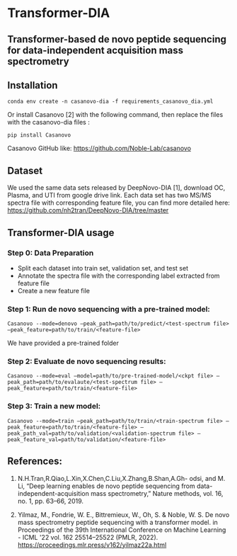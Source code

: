 # Transformer-DIA

## Transformer-based de novo peptide sequencing for data-independent acquisition mass spectrometry 


## Installation

	conda env create -n casanovo-dia -f requirements_casanovo_dia.yml

Or install Casanovo [2] with the following command, then replace the files with the casanovo-dia files :

	pip install Casanovo 
Casanovo GitHub like: https://github.com/Noble-Lab/casanovo


## Dataset
We used the same data sets released by DeepNovo-DIA [1], download OC, Plasma, and UTI from google drive link. Each data set has two MS/MS spectra file with corresponding feature file, you can find more detailed here: https://github.com/nh2tran/DeepNovo-DIA/tree/master 

## Transformer-DIA usage

### Step 0: Data Preparation 
- Split each dataset into train set, validation set, and test set
- Annotate the spectra file with the corresponding label extracted from feature file
- Create a new feature file 



### Step 1: Run de novo sequencing with a pre-trained model:

    Casanovo --mode=denovo —peak_path=path/to/predict/<test-spectrum file> —peak_feature=path/to/train/<feature-file> 

We have provided a pre-trained folder


### Step 2: Evaluate de novo sequencing results:

    Casanovo --mode=eval —model=path/to/pre-trained-model/<ckpt file> —peak_path=path/to/evalaute/<test-spectrum file> —peak_feature=path/to/train/<feature-file> 


### Step 3: Train a new model:

    Casanovo --mode=train —peak_path=path/to/train/<train-spectrum file> —peak_feature=path/to/train/<feature-file> —peak_path_val=path/to/validation/<validation-spectrum file> —peak_feature_val=path/to/validation/<feature-file>

## References:
 1. N.H.Tran,R.Qiao,L.Xin,X.Chen,C.Liu,X.Zhang,B.Shan,A.Gh- odsi, and M. Li, “Deep learning enables de novo peptide sequencing from data-independent-acquisition mass spectrometry,” Nature methods, vol. 16, no. 1, pp. 63–66, 2019. 

 2. Yilmaz, M., Fondrie, W. E., Bittremieux, W., Oh, S. & Noble, W. S. De novo mass spectrometry peptide sequencing with a transformer model. in Proceedings of the 39th International Conference on Machine Learning - ICML '22 vol. 162 25514–25522 (PMLR, 2022). https://proceedings.mlr.press/v162/yilmaz22a.html

